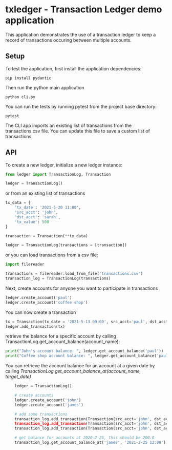 # txledger - Transaction Ledger demo application

This application demonstrates the use of a transaction ledger to keep a record of transactions occuring between multiple accounts.

## Setup

To test the application, first install the application dependencies:

```
pip install pydantic
```

Then run the python main application

```
python cli.py
```

You can run the tests by running pytest from the project base directory:

```
pytest
```

The CLI app imports an existing list of transactions from the transactions.csv file. You can update this file to save a custom list of transactions


## API

To create a new ledger, initialize a new ledger instance:

```python
from ledger import TransactionLog, Transaction

ledger = TransactionLog()

```

or from an existing list of transactions

```python
tx_data = {
    'tx_date': '2021-5-20 11:00',
    'src_acct': 'john',
    'dst_acct': 'sarah',
    'tx_value': 500
}

transaction = Transaction(**tx_data)

ledger = TransactionLog(transactions = [transaction])
```

or you can load transactions from a csv file:

```python
import filereader

transactions = filereader.load_from_file('transactions.csv')
transaction_log = TransactionLog(transactions)

```

Next, create accounts for anyone you want to participate in transactions

```python
ledger.create_account('paul')
ledger.create_account('coffee shop')
```

You can now create a transaction

```python
tx = Transaction(tx_date = '2021-5-13 09:00', src_acct='paul', dst_acct='coffee shop', tx_value = 12.)
ledger.add_transaction(tx)
```

retrieve the balance for a specific account by calling TransactionLog.get_account_balance(account_name):

```python
print("John's account balance: ", ledger.get_account_balance('paul'))
print("Coffee shop account balance: ", ledger.get_account_balance('paul'))
```

You can retrieve the account balance for an account at a given date by calling *TransactionLog.get_account_balance_at(account_name, target_date)*

```python
    ledger = TransactionLog()

    # create accounts
    ledger.create_account('john')
    ledger.create_account('james')

    # add some transactions
    transaction_log.add_transaction(Transaction(src_acct='john', dst_acct='james', tx_date = '2021-1-1 08:00 tx_value = 100))
    transaction_log.add_transaction(Transaction(src_acct='john', dst_acct='james', tx_date = '2021-2-10 08:00', tx_value = 100))
    transaction_log.add_transaction(Transaction(src_acct='john', dst_acct='james', tx_date = '2021-3-10 08:00', tx_value = 100))

    # get balance for accounts at 2020-2-25, this should be 200.0
    transaction_log.get_account_balance_at('james', '2021-2-25 12:00')
```